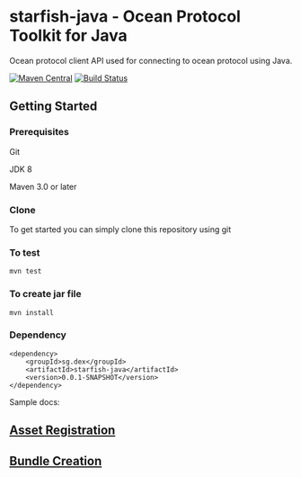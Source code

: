 # starfish-java - Ocean Protocol Toolkit for Java

Ocean protocol client API used for connecting to ocean protocol using Java.

[![Maven Central](https://img.shields.io/maven-central/v/sg.dex/starfish-java.svg?label=Maven%20Central)](https://search.maven.org/search?q=g:%22sg.dex%22%20AND%20a:%22starfish-java%22) [![Build Status](https://travis-ci.com/DEX-Company/starfish-java.svg?branch=develop)](https://travis-ci.com/DEX-Company/starfish-java)

## Getting Started

### Prerequisites

Git 

JDK 8

Maven 3.0 or later

### Clone
To get started you can simply clone this repository using git

### To test

```
mvn test
```
### To create jar file

```
mvn install

```
### Dependency
```
<dependency>
	<groupId>sg.dex</groupId>
	<artifactId>starfish-java</artifactId>
	<version>0.0.1-SNAPSHOT</version>
</dependency>

```
Sample docs:
## [Asset Registration](src/test/resources/examples/registerAsset.md)
## [Bundle Creation](src/test/resources/examples/BundleCreation.md)

